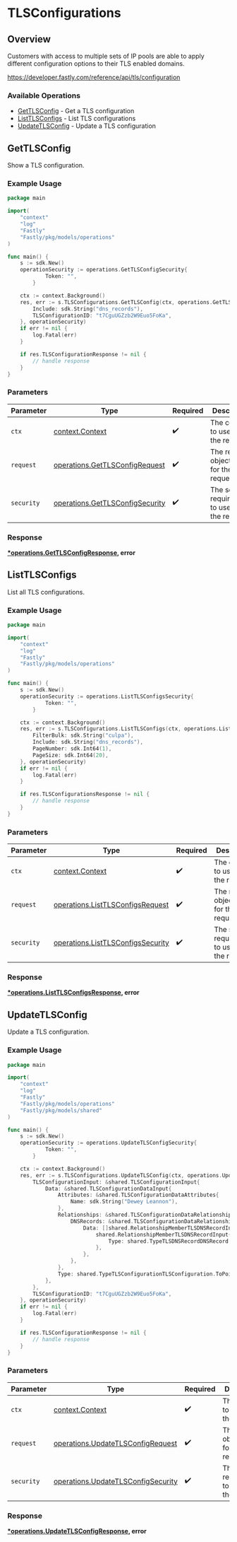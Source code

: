 # TLSConfigurations

## Overview

Customers with access to multiple sets of IP pools are able to apply different configuration options to their TLS enabled domains.

<https://developer.fastly.com/reference/api/tls/configuration>
### Available Operations

* [GetTLSConfig](#gettlsconfig) - Get a TLS configuration
* [ListTLSConfigs](#listtlsconfigs) - List TLS configurations
* [UpdateTLSConfig](#updatetlsconfig) - Update a TLS configuration

## GetTLSConfig

Show a TLS configuration.

### Example Usage

```go
package main

import(
	"context"
	"log"
	"Fastly"
	"Fastly/pkg/models/operations"
)

func main() {
    s := sdk.New()
    operationSecurity := operations.GetTLSConfigSecurity{
            Token: "",
        }

    ctx := context.Background()
    res, err := s.TLSConfigurations.GetTLSConfig(ctx, operations.GetTLSConfigRequest{
        Include: sdk.String("dns_records"),
        TLSConfigurationID: "t7CguUGZzb2W9Euo5FoKa",
    }, operationSecurity)
    if err != nil {
        log.Fatal(err)
    }

    if res.TLSConfigurationResponse != nil {
        // handle response
    }
}
```

### Parameters

| Parameter                                                                          | Type                                                                               | Required                                                                           | Description                                                                        |
| ---------------------------------------------------------------------------------- | ---------------------------------------------------------------------------------- | ---------------------------------------------------------------------------------- | ---------------------------------------------------------------------------------- |
| `ctx`                                                                              | [context.Context](https://pkg.go.dev/context#Context)                              | :heavy_check_mark:                                                                 | The context to use for the request.                                                |
| `request`                                                                          | [operations.GetTLSConfigRequest](../../models/operations/gettlsconfigrequest.md)   | :heavy_check_mark:                                                                 | The request object to use for the request.                                         |
| `security`                                                                         | [operations.GetTLSConfigSecurity](../../models/operations/gettlsconfigsecurity.md) | :heavy_check_mark:                                                                 | The security requirements to use for the request.                                  |


### Response

**[*operations.GetTLSConfigResponse](../../models/operations/gettlsconfigresponse.md), error**


## ListTLSConfigs

List all TLS configurations.

### Example Usage

```go
package main

import(
	"context"
	"log"
	"Fastly"
	"Fastly/pkg/models/operations"
)

func main() {
    s := sdk.New()
    operationSecurity := operations.ListTLSConfigsSecurity{
            Token: "",
        }

    ctx := context.Background()
    res, err := s.TLSConfigurations.ListTLSConfigs(ctx, operations.ListTLSConfigsRequest{
        FilterBulk: sdk.String("culpa"),
        Include: sdk.String("dns_records"),
        PageNumber: sdk.Int64(1),
        PageSize: sdk.Int64(20),
    }, operationSecurity)
    if err != nil {
        log.Fatal(err)
    }

    if res.TLSConfigurationsResponse != nil {
        // handle response
    }
}
```

### Parameters

| Parameter                                                                              | Type                                                                                   | Required                                                                               | Description                                                                            |
| -------------------------------------------------------------------------------------- | -------------------------------------------------------------------------------------- | -------------------------------------------------------------------------------------- | -------------------------------------------------------------------------------------- |
| `ctx`                                                                                  | [context.Context](https://pkg.go.dev/context#Context)                                  | :heavy_check_mark:                                                                     | The context to use for the request.                                                    |
| `request`                                                                              | [operations.ListTLSConfigsRequest](../../models/operations/listtlsconfigsrequest.md)   | :heavy_check_mark:                                                                     | The request object to use for the request.                                             |
| `security`                                                                             | [operations.ListTLSConfigsSecurity](../../models/operations/listtlsconfigssecurity.md) | :heavy_check_mark:                                                                     | The security requirements to use for the request.                                      |


### Response

**[*operations.ListTLSConfigsResponse](../../models/operations/listtlsconfigsresponse.md), error**


## UpdateTLSConfig

Update a TLS configuration.

### Example Usage

```go
package main

import(
	"context"
	"log"
	"Fastly"
	"Fastly/pkg/models/operations"
	"Fastly/pkg/models/shared"
)

func main() {
    s := sdk.New()
    operationSecurity := operations.UpdateTLSConfigSecurity{
            Token: "",
        }

    ctx := context.Background()
    res, err := s.TLSConfigurations.UpdateTLSConfig(ctx, operations.UpdateTLSConfigRequest{
        TLSConfigurationInput: &shared.TLSConfigurationInput{
            Data: &shared.TLSConfigurationDataInput{
                Attributes: &shared.TLSConfigurationDataAttributes{
                    Name: sdk.String("Dewey Leannon"),
                },
                Relationships: &shared.TLSConfigurationDataRelationships2Input{
                    DNSRecords: &shared.TLSConfigurationDataRelationships2DNSRecordsInput{
                        Data: []shared.RelationshipMemberTLSDNSRecordInput{
                            shared.RelationshipMemberTLSDNSRecordInput{
                                Type: shared.TypeTLSDNSRecordDNSRecord.ToPointer(),
                            },
                        },
                    },
                },
                Type: shared.TypeTLSConfigurationTLSConfiguration.ToPointer(),
            },
        },
        TLSConfigurationID: "t7CguUGZzb2W9Euo5FoKa",
    }, operationSecurity)
    if err != nil {
        log.Fatal(err)
    }

    if res.TLSConfigurationResponse != nil {
        // handle response
    }
}
```

### Parameters

| Parameter                                                                                | Type                                                                                     | Required                                                                                 | Description                                                                              |
| ---------------------------------------------------------------------------------------- | ---------------------------------------------------------------------------------------- | ---------------------------------------------------------------------------------------- | ---------------------------------------------------------------------------------------- |
| `ctx`                                                                                    | [context.Context](https://pkg.go.dev/context#Context)                                    | :heavy_check_mark:                                                                       | The context to use for the request.                                                      |
| `request`                                                                                | [operations.UpdateTLSConfigRequest](../../models/operations/updatetlsconfigrequest.md)   | :heavy_check_mark:                                                                       | The request object to use for the request.                                               |
| `security`                                                                               | [operations.UpdateTLSConfigSecurity](../../models/operations/updatetlsconfigsecurity.md) | :heavy_check_mark:                                                                       | The security requirements to use for the request.                                        |


### Response

**[*operations.UpdateTLSConfigResponse](../../models/operations/updatetlsconfigresponse.md), error**

